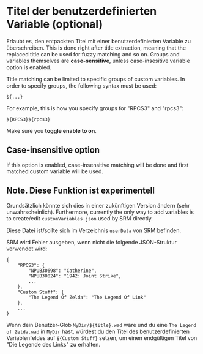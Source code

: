 # Titel der benutzerdefinierten Variable (optional)

Erlaubt es, den entpackten Titel mit einer benutzerdefinierten Variable zu überschreiben. This is done right after title extraction, meaning that the replaced title can be used for fuzzy matching and so on. Groups and variables themselves are **case-sensitive**, unless case-insesitive variable option is enabled.

Title matching can be limited to specific groups of custom variables. In order to specify groups, the following syntax must be used:
```
${...}
```
For example, this is how you specify groups for "RPCS3" and "rpcs3":
```
${RPCS3}${rpcs3}
```

Make sure you **toggle enable to on**.


## Case-insensitive option

If this option is enabled, case-insensitive matching will be done and first matched custom variable will be used.

## Note. Diese Funktion ist **experimentell**

Grundsätzlich könnte sich dies in einer zukünftigen Version ändern (sehr unwahrscheinlich). Furthermore, currently the only way to add variables is to create/edit `customVariables.json` used by SRM directly.

Diese Datei ist/sollte sich im Verzeichnis `userData` von SRM befinden.

SRM wird Fehler ausgeben, wenn nicht die folgende JSON-Struktur verwendet wird:

```
{
    "RPCS3": {
        "NPUB30698": "Catherine",
        "NPUB30024": "1942: Joint Strike",
        ...
    },
    "Custom Stuff": {
        "The Legend Of Zelda": "The Legend Of Link"
    },
    ...
}
```

Wenn dein Benutzer-Glob `MyDir/${title}.wad` wäre und du eine `The Legend of Zelda.wad` in `MyDir` hast, würdest du den Titel des benutzerdefinierten Variablenfeldes auf `${Custom Stuff}` setzen, um einen endgültigen Titel von "Die Legende des Links" zu erhalten.
